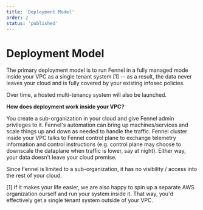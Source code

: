 ```yaml
---
title: 'Deployment Model'
order: 2
status: 'published'
---
```


# Deployment Model

The primary deployment model is to run Fennel in a fully managed mode inside your VPC as a single tenant system \[1] -- as a result, the data never leaves your cloud and is fully covered by your existing infosec policies.&#x20;

Over time, a hosted multi-tenancy system will also be launched.&#x20;



**How does deployment work inside your VPC?**

You create a sub-organization in your cloud and give Fennel admin privileges to it. Fennel's automation can bring up machines/services and scale things up and down as needed to handle the traffic. Fennel cluster inside your VPC talks to Fennel control plane to exchange telemetry information and control instructions (e.g. control plane may choose to downscale the dataplane when traffic is lower, say at night). Either way, your data doesn't leave your cloud premise.

Since Fennel is limited to a sub-organization, it has no visibility / access into the rest of your cloud.&#x20;



\[1] If it makes your life easier, we are also happy to spin up a separate AWS organization ourself and run your system inside it. That way, you'd effectively get a single tenant system outside of your VPC.
